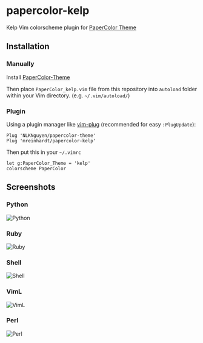 # papercolor-kelp

Kelp Vim colorscheme plugin for [PaperColor Theme](https://github.com/NLKNguyen/papercolor-theme)

## Installation

### Manually

Install [PaperColor-Theme](https://github.com/NLKNguyen/papercolor-theme)

Then place `PaperColor_kelp.vim` file from this repository into `autoload` folder within your Vim directory. (e.g. `~/.vim/autoload/`)

### Plugin

Using a plugin manager like [vim-plug](https://github.com/junegunn/vim-plug) (recommended for easy `:PlugUpdate`):

    Plug 'NLKNguyen/papercolor-theme'
    Plug 'mreinhardt/papercolor-kelp'

Then put this in your `~/.vimrc`

```VimL
let g:PaperColor_Theme = 'kelp'
colorscheme PaperColor
```

## Screenshots

### Python

![Python](https://user-images.githubusercontent.com/582461/36366054-388c5784-1501-11e8-883e-648871ff278b.png)

### Ruby

![Ruby](https://user-images.githubusercontent.com/582461/36364927-ec101814-14fb-11e8-94fe-b127092ef1ac.png)

### Shell

![Shell](https://user-images.githubusercontent.com/582461/36366044-234c5ee6-1501-11e8-8201-4629b98762dc.png)

### VimL

![VimL](https://user-images.githubusercontent.com/582461/36366047-2b12f842-1501-11e8-84dd-337177479657.png)

### Perl

![Perl](https://user-images.githubusercontent.com/582461/36366063-4085dfaa-1501-11e8-8d79-ee52dbc1dc4c.png)
